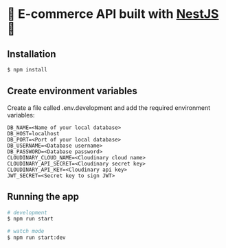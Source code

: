 

# :shopping_cart: E-commerce API built with [NestJS](https://docs.nestjs.com/) :shopping_cart:

## Installation

```bash
$ npm install
```
## Create environment variables
Create a file called .env.development and add the required environment variables:
```
DB_NAME=<Name of your local database>
DB_HOST=localhost
DB_PORT=<Port of your local database>
DB_USERNAME=<Database username>
DB_PASSWORD=<Database password>
CLOUDINARY_CLOUD_NAME=<Cloudinary cloud name>
CLOUDINARY_API_SECRET=<Cloudinary secret key>
CLOUDINARY_API_KEY=<Cloudinary api key>
JWT_SECRET=<Secret key to sign JWT>
```

## Running the app

```bash
# development
$ npm run start

# watch mode
$ npm run start:dev
```


